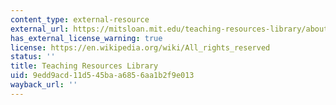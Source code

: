 ```yaml
---
content_type: external-resource
external_url: https://mitsloan.mit.edu/teaching-resources-library/about-teaching-resources-library
has_external_license_warning: true
license: https://en.wikipedia.org/wiki/All_rights_reserved
status: ''
title: Teaching Resources Library
uid: 9edd9acd-11d5-45ba-a685-6aa1b2f9e013
wayback_url: ''
---
```

